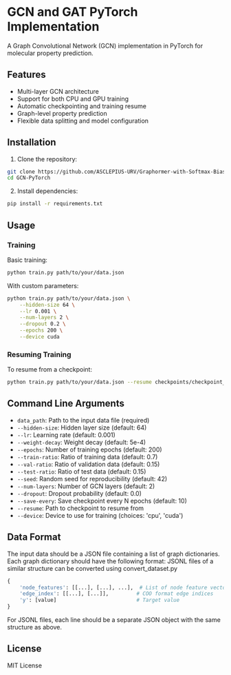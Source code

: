 # GCN and GAT PyTorch Implementation

A Graph Convolutional Network (GCN) implementation in PyTorch for molecular property prediction.

## Features

- Multi-layer GCN architecture
- Support for both CPU and GPU training
- Automatic checkpointing and training resume
- Graph-level property prediction
- Flexible data splitting and model configuration

## Installation

1. Clone the repository:
```bash
git clone https://github.com/ASCLEPIUS-URV/Graphormer-with-Softmax-Biases.git
cd GCN-PyTorch
```

2. Install dependencies:
```bash
pip install -r requirements.txt
```

## Usage

### Training

Basic training:
```bash
python train.py path/to/your/data.json
```

With custom parameters:
```bash
python train.py path/to/your/data.json \
    --hidden-size 64 \
    --lr 0.001 \
    --num-layers 2 \
    --dropout 0.2 \
    --epochs 200 \
    --device cuda
```

### Resuming Training

To resume from a checkpoint:
```bash
python train.py path/to/your/data.json --resume checkpoints/checkpoint_epoch_X.pt
```

## Command Line Arguments

- `data_path`: Path to the input data file (required)
- `--hidden-size`: Hidden layer size (default: 64)
- `--lr`: Learning rate (default: 0.001)
- `--weight-decay`: Weight decay (default: 5e-4)
- `--epochs`: Number of training epochs (default: 200)
- `--train-ratio`: Ratio of training data (default: 0.7)
- `--val-ratio`: Ratio of validation data (default: 0.15)
- `--test-ratio`: Ratio of test data (default: 0.15)
- `--seed`: Random seed for reproducibility (default: 42)
- `--num-layers`: Number of GCN layers (default: 2)
- `--dropout`: Dropout probability (default: 0.0)
- `--save-every`: Save checkpoint every N epochs (default: 10)
- `--resume`: Path to checkpoint to resume from
- `--device`: Device to use for training (choices: 'cpu', 'cuda')

## Data Format

The input data should be a JSON file containing a list of graph dictionaries. Each graph dictionary should have the following format:
JSONL files of a similar structure can be converted using convert_dataset.py

```python
{
    'node_features': [[...], [...], ...],  # List of node feature vectors
    'edge_index': [[...], [...]],         # COO format edge indices
    'y': [value]                          # Target value
}
```

For JSONL files, each line should be a separate JSON object with the same structure as above.

## License

MIT License 
